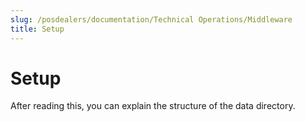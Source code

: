 ```yaml
---
slug: /posdealers/documentation/Technical Operations/Middleware
title: Setup
---
```

# Setup

After reading this, you can explain the structure of the data directory.
